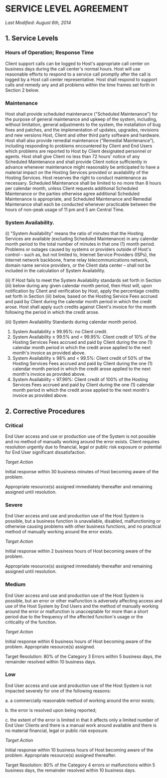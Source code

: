 # SERVICE LEVEL AGREEMENT

*Last Modified: August 6th, 2014*

## 1. Service Levels

### Hours of Operation; Response Time

Client support calls can be logged to Host's appropriate call center
on business days during the call center's normal hours. Host will use
reasonable efforts to respond to a service call promptly after the
call is logged by a Host call center representative. Host shall
respond to support calls and remedy any and all problems within the
time frames set forth in Section 2 below.

### Maintenance

Host shall provide scheduled maintenance ("Scheduled Maintenance")
for the purpose of general maintenance and upkeep of the system,
including, without limitation, general adjustments to the system, the
installation of bug fixes and patches, and the implementation of
updates, upgrades, revisions and new versions Host, Client and other
third party software and hardware. Host shall also provide remedial
maintenance (“Remedial Maintenance”), including responding to
problems encountered by Client and End Users which problems are
reported to Host by Client designated personnel or agents. Host shall
give Client no less than 72 hours' notice of any Scheduled
Maintenance and shall provide Client notice sufficiently in advance
whenever maintenance might reasonably be anticipated to have a
material impact on the Hosting Services provided or availability of
the Hosting Services. Host reserves the right to conduct maintenance
as necessary. Scheduled Maintenance shall be limited to no more than
8 hours per calendar month, unless Client requests additional
Scheduled Maintenance or the parties otherwise agree additional
Scheduled Maintenance is appropriate, and Scheduled Maintenance and
Remedial Maintenance shall each be conducted whenever practicable
between the hours of non-peak usage of 11 pm and 5 am Central Time.

### System Availability.

(i)	"System Availability" means the ratio of minutes that the
Hosting Services are available (excluding Scheduled Maintenance) in
any calendar month period to the total number of minutes in that one
(1) month period. Problems or outages caused by systems or providers
outside of Host's control – such as, but not limited to, Internet
Service Providers (ISPs), the Internet network backbone, frame relay
telecommunications network, domain name service providers, or the
Client data center – shall not be included in the calculation of
System Availability.

(ii) If Host fails to meet the System Availability standards set
forth in Section (iii) below during any given calendar month
period, then Host will, upon notification by Client and verification
by Host, apply the percentage credits set forth in Section (iii)
below, based on the Hosting Service Fees accrued and paid by Client
during the calendar month period in which the credit arose. Host
shall apply such credits against Client's invoice for the month
following the period in which the credit arose.

(iii) System Availability Standards during calendar month period.

1. System Availability ≥ 99.95%: no Client credit.
2. System Availability ≥ 99.5% and < 99.95%: Client credit of 10% of
the Hosting Services Fees accrued and paid by Client during the one
(1) calendar month period in which the credit arose applied to the
next month's invoice as provided above.
3. System Availability ≥ 98% and < 99.5%: Client credit of 50% of the
Hosting Services Fees accrued and paid by Client during the one (1)
calendar month period in which the credit arose applied to the next
month's invoice as provided above.
4. System Availability < 97.99%: Client credit of 100% of the Hosting
Services Fees accrued and paid by Client during the one (1) calendar
month period in which the credit arose applied to the next month's
invoice as provided above.

## 2. Corrective Procedures

### Critical

End User access and use or production use of the System is not
possible and no method of manually working around the error exists.
Client requires resolution urgently due to financial, legal or public
risk exposure or potential for End User significant dissatisfaction.

*Target Action*

Initial response within 30 business minutes of Host becoming aware of
the problem.

Appropriate resource(s) assigned immediately thereafter and remaining
assigned until resolution.

### Severe

End User access and use and production use of the Host System is
possible, but a business function is unavailable, disabled,
malfunctioning or otherwise causing problems with other business
functions, and no practical method of manually working around the
error exists.

*Target Action*

Initial response within 2 business hours of Host becoming aware of
the problem.

Appropriate resource(s) assigned immediately thereafter and remaining
assigned until resolution.

### Medium

End User access and use and production use of the Host System is
possible, but an error or other malfunction is adversely affecting
access and use of the Host System by End Users and the method of
manually working around the error or malfunction is unacceptable for
more than a short period due to the frequency of the affected
function's usage or the criticality of the function.

*Target Action*

Initial response within 6 business hours of Host becoming aware of
the problem. Appropriate resource(s) assigned.

Target Resolution: 80% of the Category 3 Errors within 5 business
days, the remainder resolved within 10 business days.

### Low

End User access and use and production use of the Host System is not
impacted severely for one of the following reasons:

a. a commercially reasonable method of working around the error
exists;

b. the error is resolved upon being reported;

c. the extent of the error is limited in that it affects only a
limited number of End User Clients and there is a manual work around
available and there is no material financial, legal or public risk
exposure.

*Target Action*

Initial response within 10 business hours of Host becoming aware of
the problem. Appropriate resource(s) assigned thereafter.

Target Resolution: 80% of the Category 4 errors or malfunctions
within 5 business days, the remainder resolved within 10 business
days.
